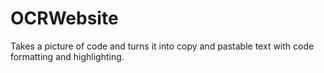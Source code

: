 # OCRWebsite
Takes a picture of code and turns it into copy and pastable text with code formatting and highlighting. 
